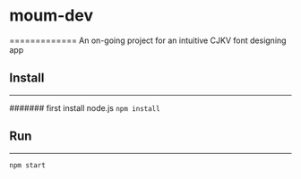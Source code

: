 # moum-dev
=============
An on-going project for an intuitive CJKV font designing app

## Install
-------------
####### first install node.js
`npm install`

## Run
-------------
`npm start`